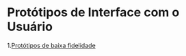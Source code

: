 # Protótipos de Interface com o Usuário

1.[Protótipos de baixa fidelidade](baixa_fidelidade/prototipos.md)